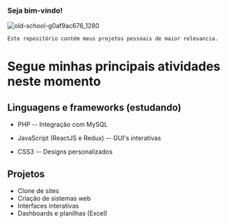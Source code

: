 ### Seja bim-vindo!

![old-school-g0af9ac676_1280](https://user-images.githubusercontent.com/90357170/168913766-6aa5e297-236c-4d52-ba7d-b52f31313c65.png)

```
Este repositório contém meus projetos pessoais de maior relevancia.
```
# Segue minhas principais atividades neste momento

## Linguagens e frameworks (estudando)

- PHP
-- Integração com MySQL

- JavaScript (ReactJS e Redux)
-- GUI's interativas

- CSS3
-- Designs personalizados

## Projetos

- Clone de sites
- Criação de sistemas web
- Interfaces interativas
- Dashboards e planilhas (Excel)
